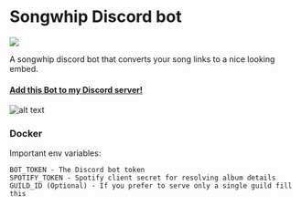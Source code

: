 # Songwhip Discord bot
<a href="https://discordbotlist.com/bots/860899901020700684"><img src="https://discordbotlist.com/api/v1/bots/860899901020700684/widget"></a>

A songwhip discord bot that converts your song links to a nice looking embed.
#### [Add this Bot to my Discord server!](https://discord.ly/songwhip)

![alt text](https://github.com/vleeuwenmenno/songwhip-bot/raw/develop/images/preview.png)


### Docker

Important env variables:

    BOT_TOKEN - The Discord bot token
    SPOTIFY_TOKEN - Spotify client secret for resolving album details
    GUILD_ID (Optional) - If you prefer to serve only a single guild fill this
